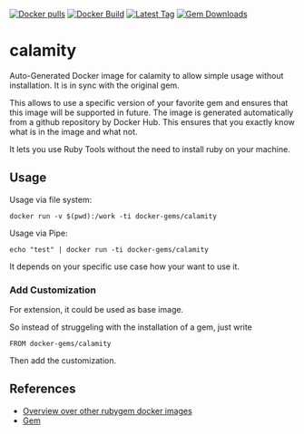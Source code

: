 [![Docker pulls](https://img.shields.io/docker/pulls/rubygem/calamity.svg)](https://hub.docker.com/r/rubygem/calamity/)
[![Docker Build](https://img.shields.io/docker/automated/rubygem/calamity.svg)](https://hub.docker.com/r/rubygem/calamity/)
[![Latest Tag](https://img.shields.io/github/tag/docker-rubygem/calamity.svg)](https://hub.docker.com/r/rubygem/calamity/)
[![Gem Downloads](https://img.shields.io/gem/dt/calamity.svg)](https://rubygems.org/gems/calamity/)
# calamity

Auto-Generated Docker image for calamity to allow simple usage without installation.
It is in sync with the original gem.

This allows to use a specific version of your favorite gem and ensures that this image will be supported in future.
The image is generated automatically from a github repository by Docker Hub.
This ensures that you exactly know what is in the image and what not.

It lets you use Ruby Tools without the need to install ruby on your machine.

## Usage

Usage via file system:

`docker run -v $(pwd):/work -ti docker-gems/calamity`

Usage via Pipe:

`echo "test" | docker run -ti docker-gems/calamity`

It depends on your specific use case how your want to use it.

### Add Customization

For extension, it could be used as base image.

So instead of struggeling with the installation of a gem, just write

`FROM docker-gems/calamity`

Then add the customization.

## References

 - [Overview over other rubygem docker images](https://github.com/thinkbot/docker-rubygem)
 - [Gem](https://rubygems.org/gems/calamity/)
